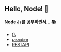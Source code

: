 ## Hello, Node! 🙌  

#### Node Js를 공부하면서... 📚
- [fs](./nodejs/fs.md)
- [promise](./js/promise.md)
- [RESTAPI](./nodejs/restapi.md)